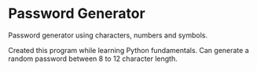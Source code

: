 # Password Generator
Password generator using characters, numbers and symbols.

Created this program while learning Python fundamentals.
Can generate a random password between 8 to 12 character length.
